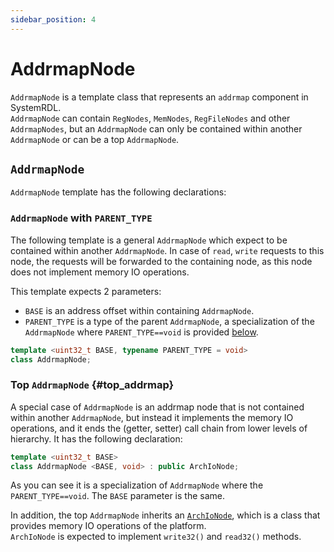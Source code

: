 ```yaml
---
sidebar_position: 4
---
```

# AddrmapNode

`AddrmapNode` is a template class that represents an `addrmap` component in SystemRDL.<br/>
`AddrmapNode` can contain `RegNodes`, `MemNodes`, `RegFileNodes` and other `AddrmapNodes`, but an `AddrmapNode` can only be contained within another `AddrmapNode` or can be a top `AddrmapNode`.

## `AddrmapNode`

`AddrmapNode` template has the following declarations:

### `AddrmapNode` with `PARENT_TYPE`

The following template is a general `AddrmapNode` which expect to be contained within another `AddrmapNode`.
In case of `read`, `write` requests to this node, the requests will be forwarded to the containing node, as this node does not implement memory IO operations.

This template expects 2 parameters:
*   `BASE` is an address offset within containing `AddrmapNode`.
*   `PARENT_TYPE` is a type of the parent `AddrmapNode`, a specialization of the `AddrmapNode` where `PARENT_TYPE==void` is provided [below](#top_addrmap).

```cpp
template <uint32_t BASE, typename PARENT_TYPE = void>
class AddrmapNode;
```

### Top `AddrmapNode` {#top_addrmap}

A special case of `AddrmapNode` is an addrmap node that is not contained within another `AddrmapNode`, but instead it implements the memory IO operations, and it ends the (getter, setter) call chain from lower levels of hierarchy.
It has the following declaration:

```cpp
template <uint32_t BASE>
class AddrmapNode <BASE, void> : public ArchIoNode;
```

As you can see it is a specialization of `AddrmapNode` where the `PARENT_TYPE==void`.
The `BASE` parameter is the same.

In addition, the top `AddrmapNode` inherits an [`ArchIoNode`](/docs/hierarchy/nodes/arch_io), which is a class that provides memory IO operations of the platform.<br/>
`ArchIoNode` is expected to implement `write32()` and `read32()` methods.
